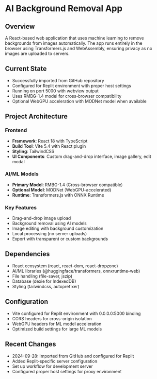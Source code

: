 # AI Background Removal App

## Overview
A React-based web application that uses machine learning to remove backgrounds from images automatically. The app runs entirely in the browser using Transformers.js and WebAssembly, ensuring privacy as no images are uploaded to servers.

## Current State
- Successfully imported from GitHub repository
- Configured for Replit environment with proper host settings
- Running on port 5000 with webview output
- Uses RMBG-1.4 model for cross-browser compatibility
- Optional WebGPU acceleration with MODNet model when available

## Project Architecture
### Frontend
- **Framework**: React 18 with TypeScript
- **Build Tool**: Vite 5.4 with React plugin
- **Styling**: TailwindCSS
- **UI Components**: Custom drag-and-drop interface, image gallery, edit modal

### AI/ML Models
- **Primary Model**: RMBG-1.4 (Cross-browser compatible)
- **Optional Model**: MODNet (WebGPU-accelerated)
- **Runtime**: Transformers.js with ONNX Runtime

### Key Features
- Drag-and-drop image upload
- Background removal using AI models
- Image editing with background customization
- Local processing (no server uploads)
- Export with transparent or custom backgrounds

## Dependencies
- React ecosystem (react, react-dom, react-dropzone)
- AI/ML libraries (@huggingface/transformers, onnxruntime-web)
- File handling (file-saver, jszip)
- Database (dexie for IndexedDB)
- Styling (tailwindcss, autoprefixer)

## Configuration
- Vite configured for Replit environment with 0.0.0.0:5000 binding
- CORS headers for cross-origin isolation
- WebGPU headers for ML model acceleration
- Optimized build settings for large ML models

## Recent Changes
- 2024-09-28: Imported from GitHub and configured for Replit
- Added Replit-specific server configuration
- Set up workflow for development server
- Configured proper host settings for proxy environment